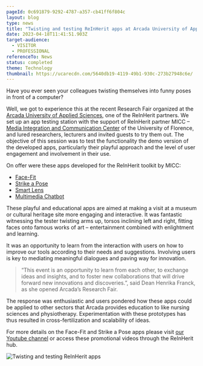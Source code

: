 ```yaml
---
pageId: 0c691879-9292-4787-a357-cb41ff6f804c
layout: blog
type: news
title: "Twisting and testing ReInHerit apps at Arcada University of Applied Sciences "
date: 2023-04-18T11:41:51.903Z
target-audience:
  - VISITOR
  - PROFESSIONAL
referenceTo: News
status: completed
theme: Technology
thumbnail: https://ucarecdn.com/5640db19-4119-49b1-930c-273b27948c6e/
---
```

Have you ever seen your colleagues twisting themselves into funny poses in front of a computer?

Well, we got to experience this at the recent Research Fair organized at the [Arcada University of Applied Sciences](https://www.linkedin.com/company/arcadauas/), one of the ReInHerit partners. We set up an app testing station with the support of ReInHerit partner MICC – [Media Integration and Communication Center](https://www.facebook.com/miccunifi) of the University of Florence, and lured researchers, lecturers and invited guests to try them out. The objective of this session was to test the functionality the demo version of the developed apps, particularly their playful approach and the level of user engagement and involvement in their use.

On offer were these apps developed for the ReInHerit toolkit by MICC: 

* [Face-Fit](https://reinherit-hub.eu/tools/apps/051e7d78-de61-4e04-8b05-ab6f7a184153)
* [Strike a Pose](https://reinherit-hub.eu/tools/apps/de7756ad-67f6-4b6d-823e-0ce12f3f6c0d)
* [Smart Lens](https://reinherit-hub.eu/tools/apps/1e20d094-391f-40d4-820f-84423e30cec4)
* [Multimedia Chatbot](https://reinherit-hub.eu/tools/apps/543b2b77-35f1-41b5-b06e-3a355f2a1c6b)

These playful and educational apps are aimed at making a visit at a museum or cultural heritage site more engaging and interactive. It was fantastic witnessing the tester twisting arms up, torsos inclining left and right, fitting faces onto famous works of art – entertainment combined with enlightment and learning. 

It was an opportunity to learn from the interaction with users on how to improve our tools according to their needs and suggestions. Involving users is key to mediating meaningful dialogues and paving way for innovation. 

> “This event is an opportunity to learn from each other, to exchange ideas and insights, and to foster new collaborations that will drive forward new innovations and discoveries.”, said Dean Henrika Franck, as she opened Arcada’s Research Fair.

The response was enthusiastic and users pondered how these apps could be applied to other sectors that Arcada provides education to like nursing sciences and physiotherapy. Experimentation with these prototypes has thus resulted in cross-fertilization and scalability of ideas.

For more details on the Face-Fit and Strike a Pose apps please visit [our Youtube channel](https://www.youtube.com/channel/UCWg6SySC2I-RQ41qjxZmTmA) or access these promotional videos through the ReInHerit hub.

![Twisting and testing ReInHerit apps ](https://ucarecdn.com/0b834df1-9a36-409e-aa52-c6977d5c948a/)